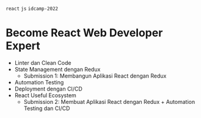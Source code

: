 `react` `js` `idcamp-2022`
# Become React Web Developer Expert

- Linter dan Clean Code
- State Management dengan Redux
  - Submission 1: Membangun Aplikasi React dengan Redux
- Automation Testing
- Deployment dengan CI/CD
- React Useful Ecosystem
  - Submission 2: Membuat Aplikasi React dengan Redux + Automation Testing dan CI/CD